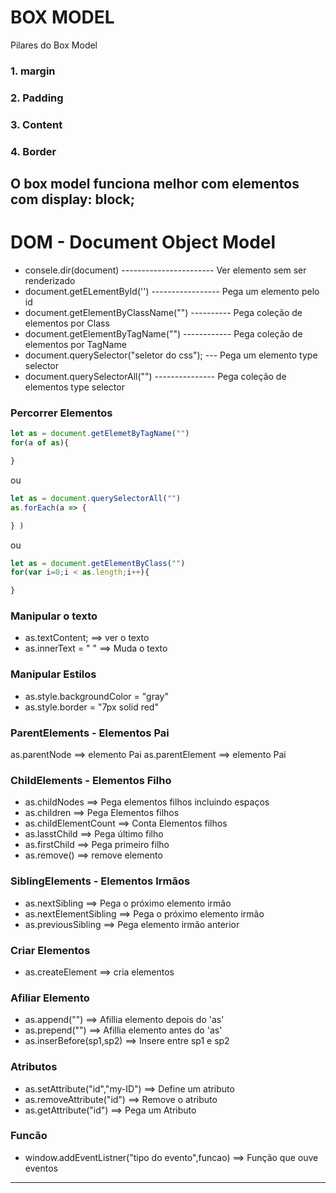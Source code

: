 # BOX MODEL

Pilares do Box Model 

### 1. margin
### 2. Padding
### 3. Content
### 4. Border

O box model funciona melhor com elementos com 
display: block;
---------------------------------------------------------------------------
# DOM - Document Object Model
+ consele.dir(document) ----------------------- Ver elemento sem ser renderizado
+ document.getELementById('') ----------------- Pega um elemento pelo id
+ document.getElementByClassName("") ---------- Pega coleção de elementos por Class
+ document.getElementByTagName("") ------------ Pega coleção de elementos por TagName
+ document.querySelector("seletor do css"); --- Pega um elemento type selector
+ document.querySelectorAll("") --------------- Pega coleção de elementos type selector

### Percorrer Elementos

```javascript
let as = document.getElemetByTagName("")
for(a of as){

}
```
ou

```javascript
let as = document.querySelectorAll("")
as.forEach(a => {

} )
```
ou

```javascript
let as = document.getElementByClass("")
for(var i=0;i < as.length;i++){

}
```

### Manipular o texto
+ as.textContent; ==> ver o texto
+ as.innerText = " " ==> Muda o texto

### Manipular Estilos
+ as.style.backgroundColor = "gray"
+ as.style.border = "7px solid red"

### ParentElements - Elementos Pai
as.parentNode ==> elemento Pai
as.parentElement ==> elemento Pai

### ChildElements - Elementos Filho
+ as.childNodes ==> Pega elementos filhos incluindo espaços
+ as.children ==> Pega Elementos filhos
+ as.childElementCount ==> Conta Elementos filhos
+ as.lasstChild ==> Pega último filho
+ as.firstChild ==> Pega primeiro filho
+ as.remove() ==> remove elemento

### SiblingElements - Elementos Irmãos
+ as.nextSibling ==> Pega o próximo elemento irmão
+ as.nextElementSibling ==> Pega o próximo elemento irmão
+ as.previousSibling ==> Pega elemento irmão anterior

### Criar Elementos
+ as.createElement ==> cria elementos

### Afiliar Elemento
+ as.append("") ==> Afillia elemento depois do 'as'
+ as.prepend("") ==> Afillia elemento antes do 'as'
+ as.inserBefore(sp1,sp2) ==> Insere entre sp1 e sp2

### Atributos
+ as.setAttribute("id","my-ID") ==> Define um atributo
+ as.removeAttribute("id") ==> Remove o atributo
+ as.getAttribute("id") ==> Pega um Atributo


### Funcão
+ window.addEventListner("tipo do evento",funcao) ==> Função que ouve eventos
----------------------------------------------------------------------------
